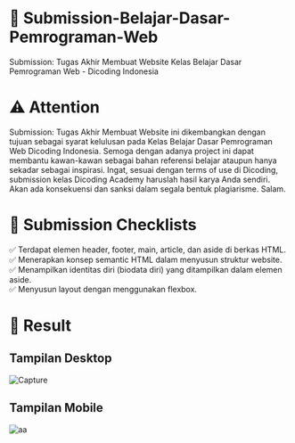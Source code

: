 # :file_folder:	 Submission-Belajar-Dasar-Pemrograman-Web
Submission: Tugas Akhir Membuat Website Kelas Belajar Dasar Pemrograman Web - Dicoding Indonesia

# :warning:	Attention
Submission: Tugas Akhir Membuat Website ini dikembangkan dengan tujuan sebagai syarat kelulusan pada Kelas Belajar Dasar Pemrograman Web Dicoding Indonesia. Semoga dengan adanya project ini dapat membantu kawan-kawan sebagai bahan referensi belajar ataupun hanya sekadar sebagai inspirasi. Ingat, sesuai dengan terms of use di Dicoding, submission kelas Dicoding Academy haruslah hasil karya Anda sendiri. Akan ada konsekuensi dan sanksi dalam segala bentuk plagiarisme. Salam.

# :page_with_curl: Submission Checklists 
:white_check_mark: Terdapat elemen header, footer, main, article, dan aside di berkas HTML.<br>
:white_check_mark: Menerapkan konsep semantic HTML dalam menyusun struktur website.<br>
:white_check_mark: Menampilkan identitas diri (biodata diri) yang ditampilkan dalam elemen aside.<br>
:white_check_mark: Menyusun layout dengan menggunakan flexbox.<br>

# :pushpin: Result

## Tampilan Desktop
![Capture](https://user-images.githubusercontent.com/60634669/178001214-e8dcc0c8-8c32-4ba7-8b15-d3c0b2387458.PNG)

## Tampilan Mobile
![aa](https://user-images.githubusercontent.com/60634669/178001329-1f90eae9-8ac7-438f-85ef-0866fa0b4dbe.PNG)
